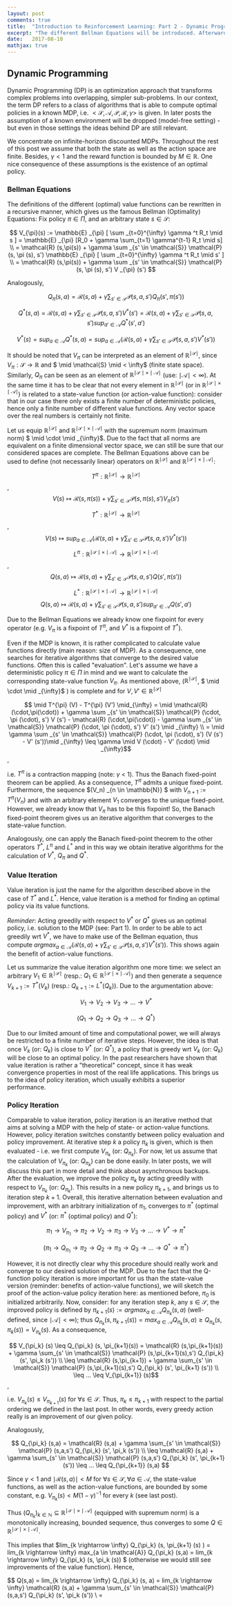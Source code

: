 ```yaml
---
layout: post
comments: true
title:  "Introduction to Reinforcement Learning: Part 2 - Dynamic Programming"
excerpt: "The different Bellman Equations will be introduced. Afterwards we discuss Value and Policy Iteration and sketch proofs of those dynamic programming algorithms. "
date:   2017-08-10
mathjax: true
---
```



## Dynamic Programming

Dynamic Programming (DP) is an optimization approach that transforms complex problems into overlapping, simpler sub-problems. In our context, the term DP refers to a class of algorithms that is able to compute optimal policies in a known MDP, i.e. $<\mathcal{S},\mathcal{A}, \mathcal{P}, \mathcal{R}, \gamma>$ is given. In later posts the assumption of a known environment will be dropped (model-free setting) - but even in those settings the ideas behind DP are still relevant.

We concentrate on infinite-horizon discounted MDPs. Throughout the rest of this post we assume that both the state as well as the action space are finite. Besides, $\gamma < 1$ and the reward function is bounded by $M \in \mathbb{R}$. One nice consequence of these assumptions is the existence of an optimal policy.

### Bellman Equations

The definitions of the different (optimal) value functions can be rewritten in a recursive manner, which gives us the famous Bellman (Optimality) Equations: Fix policy $\pi \in \Pi$, and an arbitrary state $s \in \mathcal{S}$:

$$ V_{\pi}(s) := \mathbb{E} _{\pi} [ \sum _{t=0}^{\infty} \gamma ^t R_t \mid s ] = \mathbb{E} _{\pi} [R_0 + \gamma \sum_{t=1} \gamma^{t-1} R_t \mid s] \\ = \mathcal{R} (s,\pi(s)) + \gamma \sum _{s' \in \mathcal{S}} \mathcal{P} (s, \pi (s), s') \mathbb{E} _{\pi} [ \sum _{t=0}^{\infty} \gamma ^t R_t \mid s' ] \\ = \mathcal{R} (s,\pi(s)) + \gamma \sum _{s' \in \mathcal{S}} \mathcal{P} (s, \pi (s), s') V _{\pi} (s') $$

Analogously, 

$$ Q_{\pi} (s,a) = \mathcal{R} (s,a) + \gamma \sum_{s' \in \mathcal{S}} \mathcal{P} (s,a,s') Q_{\pi} (s', \pi (s')) $$

$$ Q^{\ast} (s,a) = \mathcal{R} (s,a) + \gamma \sum_{ s' \in \mathcal{S} } \mathcal{P} (s,a,s') V^{\ast} (s')  = \mathcal{R} (s,a) + \gamma \sum_{ s' \in \mathcal{S} } \mathcal{P} (s,a,s') sup_{a' \in \mathcal{A}} Q^{\ast} (s', a')$$

$$ V^{\ast} (s) = sup_{a \in \mathcal{A}} Q^{\ast} (s,a) = sup_{a \in \mathcal{A}} ( \mathcal{R} (s,a) + \gamma \sum_{ s' \in \mathcal{S} } \mathcal{P} (s,a,s') V^{\ast} (s') ) $$

It should be noted that $V_{\pi}$ can be interpreted as an element of $\mathbb{R}^{ \mid \mathcal{S} \mid}$, since $V_{\pi}: \mathcal{S} \rightarrow \mathbb{R}$ and $ \mid \mathcal{S} \mid < \infty$ (finite state space). Similarly, $Q_{\pi}$ can be seen as an element of $\mathbb{R}^{\mid \mathcal{S} \mid \times \mid \mathcal{A} \mid}$ (use: $\mid \mathcal{A} \mid < \infty$). At the same time it has to be clear that not every element in $\mathbb{R}^{ \mid \mathcal{S} \mid}$ (or in $\mathbb{R}^{\mid \mathcal{S} \mid \times \mid \mathcal{A} \mid}$) is related to a state-value function (or action-value function): consider that in our case there only exists a finite number of deterministic policies, hence only a finite number of different value functions. Any vector space over the real numbers is certainly not finite. 

Let us equip $\mathbb{R}^{ \mid \mathcal{S} \mid}$ and  $\mathbb{R}^{\mid \mathcal{S} \mid \times \mid \mathcal{A} \mid}$ with the supremum norm (maximum norm) $ \mid \cdot \mid _{\infty}$. Due to the fact that all norms are equivalent on a finite dimensional vector space, we can still be sure that our considered spaces are complete. The Bellman Equations above can be used to define (not necessarily linear) operators on $\mathbb{R}^{ \mid \mathcal{S} \mid}$ and  $\mathbb{R}^{\mid \mathcal{S} \mid \times \mid \mathcal{A} \mid}$:

$$ T^{\pi}: \mathbb{R}^{ \mid \mathcal{S} \mid} \rightarrow \mathbb{R}^{ \mid \mathcal{S} \mid}$$, 
$$ V(s) \mapsto \mathcal{R} (s,\pi(s)) + \gamma \sum _{s' \in \mathcal{S}} \mathcal{P} (s, \pi (s), s') V _{\pi} (s') $$


$$ T^{\ast} : \mathbb{R}^{ \mid \mathcal{S} \mid} \rightarrow \mathbb{R}^{ \mid \mathcal{S} \mid} $$,
$$ V(s) \mapsto sup_{a \in \mathcal{A}} ( \mathcal{R} (s,a) + \gamma \sum_{ s' \in \mathcal{S} } \mathcal{P} (s,a,s') V^{\ast} (s') ) $$

$$ L^{\pi}: \mathbb{R}^{\mid \mathcal{S} \mid \times \mid \mathcal{A} \mid} \rightarrow \mathbb{R}^{\mid \mathcal{S} \mid \times \mid \mathcal{A} \mid} $$,
$$ Q(s,a) \mapsto \mathcal{R} (s,a) + \gamma \sum_{s' \in \mathcal{S}} \mathcal{P} (s,a,s') Q (s', \pi (s')) $$

$$ L^{\ast}: \mathbb{R}^{\mid \mathcal{S} \mid \times \mid \mathcal{A} \mid} \rightarrow \mathbb{R}^{\mid \mathcal{S} \mid \times \mid \mathcal{A} \mid} $$
$$ Q(s,a) \mapsto \mathcal{R} (s,a) + \gamma \sum_{ s' \in \mathcal{S} } \mathcal{P} (s,a,s') sup_{a' \in \mathcal{A}} Q (s', a')$$

Due to the Bellman Equations we already know one fixpoint for every operator (e.g. $V_{\pi}$ is a fixpoint of $T^{\pi}$, and $V^{\ast}$ is a fixpoint of $T^{\ast}$). 

Even if the MDP is known, it is rather complicated to calculate value functions directly (main reason: size of MDP). As a consequence, one searches for iterative algorithms that converge to the desired value functions. Often this is called "evaluation". 
Let's assume we have a deterministic policy $\pi \in \Pi$ in mind and we want to calculate the corresponding state-value function $V_{\pi}$. As mentioned above, ($\mathbb{R}^{ \mid \mathcal{S} \mid}$, $ \mid \cdot \mid _{\infty}$ ) is complete and for $V, V' \in \mathbb{R}^{ \mid \mathcal{S} \mid}$

$$ \mid T^{\pi} (V) - T^{\pi} (V')  \mid_{\infty} = \mid \mathcal{R} (\cdot,\pi(\cdot)) + \gamma \sum _{s' \in \mathcal{S}} \mathcal{P} (\cdot, \pi (\cdot), s') V (s') -  \mathcal{R} (\cdot,\pi(\cdot)) - \gamma \sum _{s' \in \mathcal{S}} \mathcal{P} (\cdot, \pi (\cdot), s') V' (s') \mid _{\infty} \\ = \mid \gamma \sum _{s' \in \mathcal{S}} \mathcal{P} (\cdot, \pi (\cdot), s') (V (s') - V' (s'))\mid _{\infty} \leq \gamma \mid V (\cdot) - V' (\cdot) \mid _{\infty}$$,

i.e. $T^{\pi}$ is a contraction mapping (note: $\gamma$ < 1). Thus the Banach fixed-point theorem can be applied. As a consequence, $T^{\pi}$ admits a unique fixed-point. Furthermore, the sequence $(V_n) _{n \in \mathbb{N}} $ with $V _{n+1} := T^ {\pi} (V_n)$ and with an arbitrary element $V_1$ converges to the unique fixed-point. However, we already know that $V _{\pi}$ has to be this fixpoint! 
So, the Banach fixed-point theorem gives us an iterative algorithm that converges to the state-value function. 

Analogously, one can apply the Banach fixed-point theorem to the other operators $T^{\ast}$, $L^{\pi}$ and $L^{\ast}$ and in this way we obtain iterative algorithms for the calculation of $V^{\ast}$, $Q_{\pi}$ and $Q^{\ast}$.

### Value Iteration

Value iteration is just the name for the algorithm described above in the case of $T^{\ast}$ and $L^{\ast}$. Hence, value iteration is a method for finding an optimal policy via its value functions. 

*Reminder*: Acting greedily with respect to $V^{\ast}$ or $Q^{\ast}$ gives us an optimal policy, i.e. solution to the MDP (see: Part 1). In order to be able to act greedily wrt $V^{\ast}$, we have to make use of the Bellman equation, thus compute $argmax_{a \in \mathcal{A}} ( \mathcal{R} (s,a) + \gamma \sum_{ s' \in \mathcal{S} } \mathcal{P} (s,a,s') V^{\ast} (s') )$. This shows again the benefit of action-value functions. 

Let us summarize the value iteration algorithm one more time: we select an arbitrary $V_1 \in \mathbb{R}^{ \mid \mathcal{S} \mid}$ (resp.: $Q_1 \in \mathbb{R}^{\mid \mathcal{S} \mid \times \mid \mathcal{A} \mid}$) and then generate a sequence $V_{k+1} := T^{\ast} (V_k)$ (resp.: $Q_{k+1} := L^{\ast} (Q_k)$). Due to the argumentation above:

$$ V_1 \rightarrow V_2 \rightarrow V_3 \rightarrow ... \rightarrow V^{\ast} $$

$$ (Q_1 \rightarrow Q_2 \rightarrow Q_3 \rightarrow ... \rightarrow Q^{\ast}) $$  

Due to our limited amount of time and computational power, we will always be restricted to a finite number of iterative steps. However, the idea is that once $V_k$ (or: $Q_k$) is close to $V^{\ast}$ (or: $Q^{\ast}$), a policy that is greedy wrt $V_k$ (or: $Q_k$) will be close to an optimal policy. 
In the past researchers have shown that value iteration is rather a "theoretical" concept, since it has weak convergence properties in most of the real life applications. This brings us to the idea of policy iteration, which usually exhibits a superior performance. 


### Policy Iteration 
    
Comparable to value iteration, policy iteration is an iterative method that aims at solving a MDP with the help of state- or action-value functions. However, policy iteration switches constantly between policy evaluation and policy improvement. 
At iterative step $k$ a policy $\pi_k$ is given, which is then evaluated - i.e. we first compute $V_{\pi_k}$ (or: $Q_{\pi_k}$). For now, let us assume that the calculation of $V_{\pi_k}$ (or: $Q_{\pi_k}$) can be done easily. In later posts, we will discuss this part in more detail and think about asynchronous backups. After the evaluation, we improve the policy $\pi_k$ by acting greedily with respect to $V_{\pi_k}$ (or: $Q_{\pi_k}$). This results in a new policy $\pi_{k+1}$, and  brings us to iteration step $k+1$. Overall, this iterative alternation between evaluation and improvement, with an arbitrary initialization of $\pi_1$, converges to $\pi^{\ast}$ (optimal policy) and $V^{\ast}$ (or: $\pi^{\ast}$ (optimal policy) and $Q^{\ast}$):

 $$ \pi_{1} \rightarrow V_{\pi_{1}} \rightarrow \pi_{2} \rightarrow V_{2} \rightarrow \pi_{3} \rightarrow V_{3} \rightarrow ... \rightarrow V^{\ast} \rightarrow \pi^{\ast}$$
 
 $$ (\pi_{1} \rightarrow Q_{\pi_{1}} \rightarrow \pi_{2} \rightarrow Q_{2} \rightarrow \pi_{3} \rightarrow Q_{3} \rightarrow ... \rightarrow Q^{\ast} \rightarrow \pi^{\ast})$$

However, it is not directly clear why this procedure should really work and converge to our desired solution of the MDP. Due to the fact that the Q-function policy iteration is more important for us than the state-value version (reminder: benefits of action-value functions), we will sketch the proof of the action-value policy iteration here: as mentioned before, $\pi_0$ is initialized arbitrarily. Now, consider: for any iteration step $k$, any $s \in \mathcal{S}$, the improved policy is defined by $\pi_{k+1} (s) := argmax_{a \in \mathcal{A}} Q_{\pi_k} (s,a)$ (well-defined, since $\mid \mathcal{A} \mid < \infty$); thus $Q_{\pi_k} (s, \pi_{k+1} (s) ) = max_{a \in \mathcal{A}} Q_{\pi_k} (s,a) \geq Q_{\pi_k} (s, \pi_k (s)) = V_{\pi_k} (s)$. As a consequence, 

$$ V_{\pi_k} (s) \leq Q_{\pi_k} (s, \pi_{k+1}(s)) =  \mathcal{R} (s,\pi_{k+1}(s)) + \gamma \sum_{s' \in \mathcal{S}} \mathcal{P} (s,\pi_{k+1}(s),s') Q_{\pi_k} (s', \pi_k (s')) \\ \leq \mathcal{R} (s,\pi_{k+1}) + \gamma \sum_{s' \in \mathcal{S}} \mathcal{P} (s,\pi_{k+1}(s),s') Q_{\pi_k} (s', \pi_{k+1} (s')) \\ \leq ... \leq V_{\pi_{k+1}} (s)$$,

i.e. $V_{\pi_k} (s) \leq V_{\pi_{k+1}}(s)$ for $\forall s \in \mathcal{S}$. Thus, $\pi_k \leq \pi_{k+1}$ with respect to the partial ordering we defined in the last post. In other words, every greedy action really is an improvement of our given policy. 

Analogously, 

$$ Q_{\pi_k} (s,a) = \mathcal{R} (s,a) + \gamma \sum_{s' \in \mathcal{S}} \mathcal{P} (s,a,s') Q_{\pi_k} (s', \pi_k (s')) \\ \leq \mathcal{R} (s,a) + \gamma \sum_{s' \in \mathcal{S}} \mathcal{P} (s,a,s') Q_{\pi_k} (s', \pi_{k+1} (s')) \leq ... \leq Q_{\pi_{k+1}} (s,a) $$

Since $\gamma < 1$ and $\mid \mathcal{R} (s,a) \mid < M$ for $\forall s \in \mathcal{S}, \forall a \in \mathcal{A}$, the state-value functions, as well as the action-value functions, are bounded by some constant, e.g. $V_{\pi_k} (s) < M (1-\gamma)^{-1}$ for every $k$ (see last post). 

Thus $(Q_{\pi_k})_{k \in \mathbb{N}} \subseteq \mathbb{R}^{\mid \mathcal{S} \mid \times \mid \mathcal{A} \mid}$ (equipped with supremum norm) is a monotonically increasing, bounded sequence, thus converges to some $Q \in  \mathbb{R}^{\mid \mathcal{S} \mid \times \mid \mathcal{A} \mid}$.  

This implies that $lim_{k \rightarrow \infty} Q_{\pi_k} (s, \pi_{k+1} (s) ) = lim_{k \rightarrow \infty}  max_{a \in \mathcal{A}} Q_{\pi_k} (s,a) = lim_{k \rightarrow \infty}  Q_{\pi_k} (s, \pi_k (s)) $ (otherwise we would still see improvements of the value function). Hence,    

  $$ Q(s,a) = lim_{k \rightarrow \infty} Q_{\pi_k} (s, a) =  lim_{k \rightarrow \infty} \mathcal{R} (s,a) + \gamma \sum_{s' \in \mathcal{S}} \mathcal{P} (s,a,s') Q_{\pi_k} (s', \pi_k (s')) \\ = 
